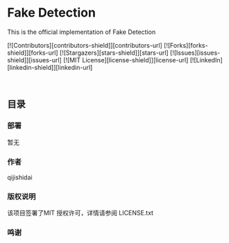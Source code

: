 # Fake Detection

This is the official implementation of Fake Detection

<!-- PROJECT SHIELDS -->

[![Contributors][contributors-shield]][contributors-url]
[![Forks][forks-shield]][forks-url]
[![Stargazers][stars-shield]][stars-url]
[![Issues][issues-shield]][issues-url]
[![MIT License][license-shield]][license-url]
[![LinkedIn][linkedin-shield]][linkedin-url]

<!-- PROJECT LOGO -->
<br />

## 目录



### 部署

暂无

### 作者

qijishidai

### 版权说明

该项目签署了MIT 授权许可，详情请参阅 LICENSE.txt

### 鸣谢


